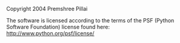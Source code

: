 Copyright 2004 Premshree Pillai

The software is licensed according to the terms of the PSF (Python Software Foundation) license found here: http://www.python.org/psf/license/